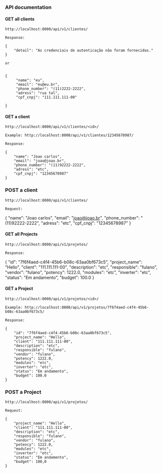 ### API documentation

#### GET all clients

    http://localhost:8000/api/v1/clientes/

    Response:

    {
        "detail": "As credenciais de autenticação não foram fornecidas."
    }   

    or
    
   
    {
         "name": "eu",
         "email": "eu@eu.br",
         "phone_number": "(11)2222-2222",
         "adress": "rua tal",
         "cpf_cnpj": "111.111.111-00"          
       
    }

#### GET a client

    http://localhost:8000/api/v1/clientes/<id>/

    Example: http://localhost:8000/api/v1/clientes/12345678987/

    Response:

    {
        "name": "Joao carlos",
        "email": "joao@joao.br",
        "phone_number": "(11)92222-2222",
        "adress": "etc",
        "cpf_cnpj": "12345678987"
    }


### POST a client

    http://localhost:8000/api/v1/clientes/

    Request:

   {
        "name": "Joao carlos",
        "email": "joao@joao.br",
        "phone_number": "(11)92222-2222",
        "adress": "etc",
        "cpf_cnpj": "12345678987"
    }


#### GET all Projects

    http://localhost:8000/api/v1/projetos/

    Response:

    
   {
         "id": "7f6f4aed-c4f4-45b6-b08c-63aa0bf673c5",
         "project_name": "Hello",
         "client": "111.111.111-00",
         "description": "etc",
         "responsible": "fulano",
         "vendor": "fulano",
         "potency": 1222.0,
         "modules": "etc",
         "inverter": "etc",
         "status": "Em andamento",
         "budget": 100.0
   }
        
    

#### GET a Project

    http://localhost:8000/api/v1/projetos/<id>/

    Example: http://localhost:8000/api/v1/projetos/7f6f4aed-c4f4-45b6-b08c-63aa0bf673c5/

    Response:

    {
        "id": "7f6f4aed-c4f4-45b6-b08c-63aa0bf673c5",
        "project_name": "Hello",
        "client": "111.111.111-00",
        "description": "etc",
        "responsible": "fulano",
        "vendor": "fulano",
        "potency": 1222.0,
        "modules": "etc",
        "inverter": "etc",
        "status": "Em andamento",
        "budget": 100.0
    }

### POST a Project

    http://localhost:8000/api/v1/projetos/

    Request:

    {
        "project_name": "Hello",
        "client": "111.111.111-00",
        "description": "etc",
        "responsible": "fulano",
        "vendor": "fulano",
        "potency": 1222.0,
        "modules": "etc",
        "inverter": "etc",
        "status": "Em andamento",
        "budget": 100,0
    }
